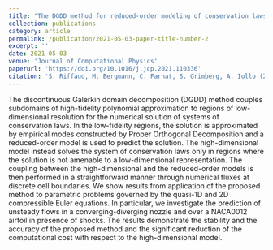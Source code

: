 ```yaml
---
title: "The DGDD method for reduced-order modeling of conservation laws"
collection: publications
category: article
permalink: /publication/2021-05-03-paper-title-number-2
excerpt: ''
date: 2021-05-03
venue: 'Journal of Computational Physics'
paperurl: 'https://doi.org/10.1016/j.jcp.2021.110336'
citation: 'S. Riffaud, M. Bergmann, C. Farhat, S. Grimberg, A. Iollo (2021). &quot;The DGDD method for reduced-order modeling of conservation laws.&quot; <i>Journal of Computational Physics</i>.'
---
```

The discontinuous Galerkin domain decomposition (DGDD) method couples subdomains of high-fidelity polynomial approximation to regions of low-dimensional resolution for the numerical solution of systems of conservation laws. In the low-fidelity regions, the solution is approximated by empirical modes constructed by Proper Orthogonal Decomposition and a reduced-order model is used to predict the solution. The high-dimensional model instead solves the system of conservation laws only in regions where the solution is not amenable to a low-dimensional representation. The coupling between the high-dimensional and the reduced-order models is then performed in a straightforward manner through numerical fluxes at discrete cell boundaries. We show results from application of the proposed method to parametric problems governed by the quasi-1D and 2D compressible Euler equations. In particular, we investigate the prediction of unsteady flows in a converging-diverging nozzle and over a NACA0012 airfoil in presence of shocks. The results demonstrate the stability and the accuracy of the proposed method and the significant reduction of the computational cost with respect to the high-dimensional model.
